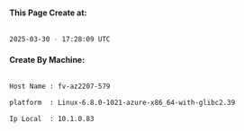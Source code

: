 
   
#### This Page Create at:

```bash

2025-03-30 - 17:28:09 UTC

```

#### Create By Machine:

```bash

Host Name : fv-az2207-579

platform  : Linux-6.8.0-1021-azure-x86_64-with-glibc2.39

Ip Local  : 10.1.0.83

```

